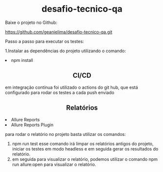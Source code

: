 

<h1 align="center"> desafio-tecnico-qa </h1>

Baixe o projeto no Github:

https://github.com/geanielima/desafio-tecnico-qa.git

 

Passo a passo para executar os testes:


1.Instalar as dependências do projeto utilizando o comando:

<li>npm install</li>


<h2 align="center"> CI/CD </h2>

em integração contínua foi utilizado o actions do git hub, que está configurado para rodar os testes a cada push enviado



<h2 align="center"> Relatórios </h2>

<li>Allure Reports</li>
<li>Allure Reports Plugin</li>

para rodar o relatório no projeto basta utilizar os comandos:

1. npm run test esse comando irá limpar os relatórios antigos do projeto, iniciar os testes em modo headless e em seguida gerar os resultados do relatório.
2. em seguida para visualizar o relatório, podemos utilizar o comando npm run allure:open para visualizar o relatório.
 
 


